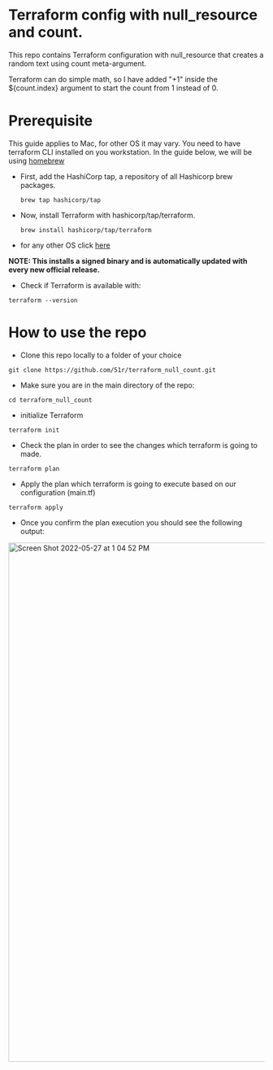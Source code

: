 # Terraform config with null_resource and count.

This repo contains Terraform configuration with null_resource that creates a random text using count meta-argument.

Terraform can do simple math, so I have added "+1" inside the ${count.index} argument to start the count from 1 instead of 0.

# Prerequisite
This guide applies to Mac, for other OS it may vary. You need to have terraform CLI installed on you workstation. In the guide below, we will be using [homebrew](https://brew.sh/)

*  First, add the HashiCorp tap, a repository of all Hashicorp brew packages. 
    ```
    brew tap hashicorp/tap
    ```
* Now, install Terraform with hashicorp/tap/terraform.
   ```
   brew install hashicorp/tap/terraform
   ```
*  for any other OS click [here](https://learn.hashicorp.com/tutorials/terraform/install-cli)

**NOTE: This installs a signed binary and is automatically updated with every new official release.**

* Check if Terraform is available with: 
```
terraform --version
```

# How to use the repo

* Clone this repo locally to a folder of your choice
```
git clone https://github.com/51r/terraform_null_count.git
```

* Make sure you are in the main directory of the repo:
```
cd terraform_null_count
```

* initialize Terraform  
```
terraform init
```

* Check the plan in order to see the changes which terraform is going to made.
```
terraform plan
```

* Apply the plan which terraform is going to execute based on our configuration (main.tf)
```
terraform apply
```

* Once you confirm the plan execution you should see the following output:
<img width="1020" alt="Screen Shot 2022-05-27 at 1 04 52 PM" src="https://user-images.githubusercontent.com/52199951/170678686-c7e81475-fb7f-44d1-abee-0ed8941184bb.png">
